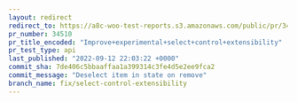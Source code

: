 ```yaml
---
layout: redirect
redirect_to: https://a8c-woo-test-reports.s3.amazonaws.com/public/pr/34510/api/index.html
pr_number: 34510
pr_title_encoded: "Improve+experimental+select+control+extensibility"
pr_test_type: api
last_published: "2022-09-12 22:03:22 +0000"
commit_sha: 7de406c5bbaaffaa1a399314c3fe4d5e2ee9fca2
commit_message: "Deselect item in state on remove"
branch_name: fix/select-control-extensibility
---
```

